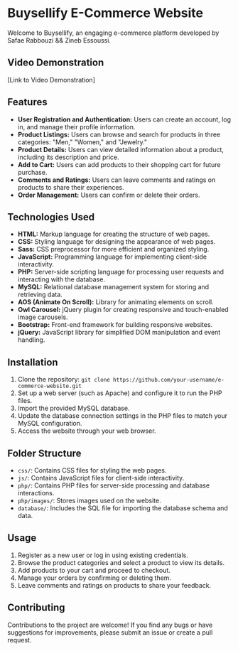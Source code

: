 # Buysellify E-Commerce Website

Welcome to Buysellify, an engaging e-commerce platform developed by Safae Rabbouzi && Zineb Essoussi.

## Video Demonstration
[Link to Video Demonstration]

## Features
- **User Registration and Authentication:** Users can create an account, log in, and manage their profile information.
- **Product Listings:** Users can browse and search for products in three categories: "Men," "Women," and "Jewelry."
- **Product Details:** Users can view detailed information about a product, including its description and price.
- **Add to Cart:** Users can add products to their shopping cart for future purchase.
- **Comments and Ratings:** Users can leave comments and ratings on products to share their experiences.
- **Order Management:** Users can confirm or delete their orders.

## Technologies Used
- **HTML:** Markup language for creating the structure of web pages.
- **CSS:** Styling language for designing the appearance of web pages.
- **Sass:** CSS preprocessor for more efficient and organized styling.
- **JavaScript:** Programming language for implementing client-side interactivity.
- **PHP:** Server-side scripting language for processing user requests and interacting with the database.
- **MySQL:** Relational database management system for storing and retrieving data.
- **AOS (Animate On Scroll):** Library for animating elements on scroll.
- **Owl Carousel:** jQuery plugin for creating responsive and touch-enabled image carousels.
- **Bootstrap:** Front-end framework for building responsive websites.
- **jQuery:** JavaScript library for simplified DOM manipulation and event handling.

## Installation
1. Clone the repository: `git clone https://github.com/your-username/e-commerce-website.git`
2. Set up a web server (such as Apache) and configure it to run the PHP files.
3. Import the provided MySQL database.
4. Update the database connection settings in the PHP files to match your MySQL configuration.
5. Access the website through your web browser.

## Folder Structure
- `css/`: Contains CSS files for styling the web pages.
- `js/`: Contains JavaScript files for client-side interactivity.
- `php/`: Contains PHP files for server-side processing and database interactions.
- `php/images/`: Stores images used on the website.
- `database/`: Includes the SQL file for importing the database schema and data.

## Usage
1. Register as a new user or log in using existing credentials.
2. Browse the product categories and select a product to view its details.
3. Add products to your cart and proceed to checkout.
4. Manage your orders by confirming or deleting them.
5. Leave comments and ratings on products to share your feedback.

## Contributing
Contributions to the project are welcome! If you find any bugs or have suggestions for improvements, please submit an issue or create a pull request.

